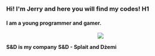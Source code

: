 ### Hi! I'm Jerry and here you will find my codes! H1
#### I am a young programmer and gamer.

<div style="text-align:center"><img src="https://i.imgur.com/1JL1h0J.png"" /></div>
  
**S&D is my company**
**S&D - Splait and Dżemi**
